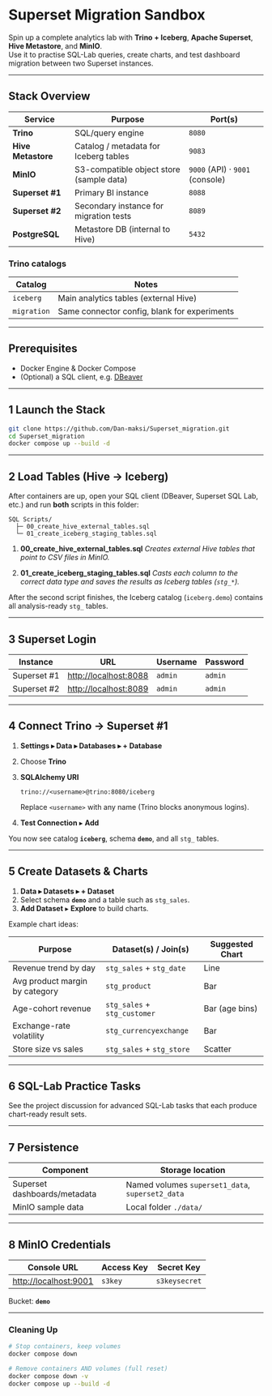 
# Superset Migration Sandbox

Spin up a complete analytics lab with **Trino + Iceberg**, **Apache Superset**, **Hive Metastore**, and **MinIO**.  
Use it to practise SQL-Lab queries, create charts, and test dashboard migration between two Superset instances.

---

## Stack Overview

| Service       | Purpose                                               | Port(s) |
|---------------|-------------------------------------------------------|---------|
| **Trino**     | SQL/query engine                                      | `8080` |
| **Hive Metastore** | Catalog / metadata for Iceberg tables                | `9083` |
| **MinIO**     | S3-compatible object store (sample data)              | `9000` (API) · `9001` (console) |
| **Superset #1** | Primary BI instance                                  | `8088` |
| **Superset #2** | Secondary instance for migration tests               | `8089` |
| **PostgreSQL**  | Metastore DB (internal to Hive)                      | `5432` |

### Trino catalogs

| Catalog     | Notes                                       |
|-------------|---------------------------------------------|
| `iceberg`   | Main analytics tables (external Hive)       |
| `migration` | Same connector config, blank for experiments|

---

## Prerequisites

* Docker Engine & Docker Compose  
* (Optional) a SQL client, e.g. [DBeaver](https://dbeaver.io/)

---

## 1  Launch the Stack

```bash
git clone https://github.com/Dan-maksi/Superset_migration.git
cd Superset_migration
docker compose up --build -d
````

---

## 2  Load Tables (Hive → Iceberg)

After containers are up, open your SQL client (DBeaver, Superset SQL Lab, etc.) and run **both** scripts in this folder:

```
SQL Scripts/
  ├─ 00_create_hive_external_tables.sql
  └─ 01_create_iceberg_staging_tables.sql
```

1. **00\_create\_hive\_external\_tables.sql**
   *Creates external Hive tables that point to CSV files in MinIO.*

2. **01\_create\_iceberg\_staging\_tables.sql**
   *Casts each column to the correct data type and saves the results as Iceberg tables (`stg_*`).*

After the second script finishes, the Iceberg catalog (`iceberg.demo`) contains all analysis-ready `stg_` tables.

---

## 3  Superset Login

| Instance    | URL                                            | Username | Password |
| ----------- | ---------------------------------------------- | -------- | -------- |
| Superset #1 | [http://localhost:8088](http://localhost:8088) | `admin`  | `admin`  |
| Superset #2 | [http://localhost:8089](http://localhost:8089) | `admin`  | `admin`  |

---

## 4  Connect Trino → Superset #1

1. **Settings ▸ Data ▸ Databases ▸ + Database**
2. Choose **Trino**
3. **SQLAlchemy URI**

   ```text
   trino://<username>@trino:8080/iceberg
   ```

   Replace `<username>` with any name (Trino blocks anonymous logins).
4. **Test Connection** ▸ **Add**

You now see catalog **`iceberg`**, schema **`demo`**, and all `stg_` tables.

---

## 5  Create Datasets & Charts

1. **Data ▸ Datasets ▸ + Dataset**
2. Select schema **`demo`** and a table such as `stg_sales`.
3. **Add Dataset** ▸ **Explore** to build charts.

Example chart ideas:

| Purpose                        | Dataset(s) / Join(s)         | Suggested Chart |
| ------------------------------ | ---------------------------- | --------------- |
| Revenue trend by day           | `stg_sales` + `stg_date`     | Line            |
| Avg product margin by category | `stg_product`                | Bar             |
| Age-cohort revenue             | `stg_sales` + `stg_customer` | Bar (age bins)  |
| Exchange-rate volatility       | `stg_currencyexchange`       | Bar             |
| Store size vs sales            | `stg_sales` + `stg_store`    | Scatter         |

---

## 6  SQL-Lab Practice Tasks

See the project discussion for advanced SQL-Lab tasks that each produce chart-ready result sets.

---

## 7  Persistence

| Component                    | Storage location                                 |
| ---------------------------- | ------------------------------------------------ |
| Superset dashboards/metadata | Named volumes `superset1_data`, `superset2_data` |
| MinIO sample data            | Local folder `./data/`                           |

---

## 8  MinIO Credentials

| Console URL                                    | Access Key | Secret Key    |
| ---------------------------------------------- | ---------- | ------------- |
| [http://localhost:9001](http://localhost:9001) | `s3key`    | `s3keysecret` |

Bucket: **`demo`**

---

### Cleaning Up

```bash
# Stop containers, keep volumes
docker compose down

# Remove containers AND volumes (full reset)
docker compose down -v
docker compose up --build -d
```
